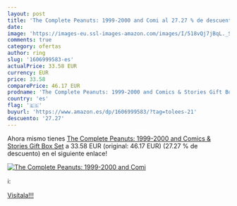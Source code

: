 ```yaml
---
layout: post
title: 'The Complete Peanuts: 1999-2000 and Comi al 27.27 % de descuento'
date: 
image: 'https://images-eu.ssl-images-amazon.com/images/I/518vQj7jBqL._SL200_.jpg'
comments: true
category: ofertas
author: ring
slug: '1606999583-es'
actualPrice: 33.58 EUR
currency: EUR
price: 33.58
comparePrice: 46.17 EUR
prodname: 'The Complete Peanuts: 1999-2000 and Comics & Stories Gift Box Set'
country: 'es'
flag: '🇪🇸'
buyurl: 'https://www.amazon.es/dp/1606999583/?tag=tolees-21'
descuento: '27.27'
---
```


Ahora mismo tienes [The Complete Peanuts: 1999-2000 and Comics & Stories Gift Box Set](https://www.amazon.es/dp/1606999583/?tag=tolees-21) a 33.58 EUR (original: 46.17 EUR) (27.27 %  de descuento) en el siguiente enlace!

[![The Complete Peanuts: 1999-2000 and Comi](https://images-eu.ssl-images-amazon.com/images/I/518vQj7jBqL._SL200_.jpg)](https://www.amazon.es/dp/1606999583/?tag=tolees-21)

ℹ️:


[Visítala!!!](https://www.amazon.es/dp/1606999583/?tag=tolees-21)
